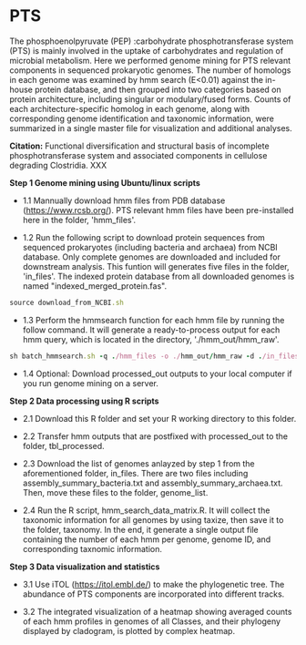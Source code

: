 # PTS
The phosphoenolpyruvate (PEP) :carbohydrate phosphotransferase system (PTS) is mainly involved in the uptake of carbohydrates and regulation of microbial metabolism. Here we performed genome mining for PTS relevant components in sequenced prokaryotic genomes. The number of homologs in each genome was examined by hmm search (E<0.01) against the in-house protein database, and then grouped into two categories based on protein architecture, including singular or modulary/fused forms. Counts of each architecture-specific homolog in each genome, along with corresponding genome identification and taxonomic information, were summarized in a single master file for visualization and additional analyses.<br/>

**Citation:**
Functional diversification and structural basis of incomplete phosphotransferase system and associated components in cellulose degrading Clostridia. XXX


**Step 1 Genome mining using Ubuntu/linux scripts**

  - 1.1 Mannually download hmm files from PDB database (https://www.rcsb.org/). PTS relevant hmm files have been pre-installed here in the folder, 'hmm_files'.
  
  - 1.2 Run the following script to download protein sequences from sequenced prokaryotes (including bacteria and archaea) from NCBI database. Only complete genomes are downloaded and included for downstream analysis. This funtion will generates five files in the folder, 'in_files'. The indexed protein database from all downloaded genomes is named "indexed_merged_protein.fas".
  
  ```ruby
  source download_from_NCBI.sh
  ```
  
  - 1.3 Perform the hmmsearch function for each hmm file by running the follow command. It will generate a ready-to-process output for each hmm query, which is located in the directory, './hmm_out/hmm_raw'.

  ```ruby
  sh batch_hmmsearch.sh -q ./hmm_files -o ./hmm_out/hmm_raw -d ./in_files/indexed_merged_protein.faa
  ```
  
  
  - 1.4 Optional: Download processed_out outputs to your local computer if you run genome mining on a server. <br/>
  
  
  
**Step 2 Data processing using R scripts**
  
  - 2.1 Download this R folder and set your R working directory to this folder. 
  
  - 2.2 Transfer hmm outputs that are postfixed with processed_out to the folder, tbl_processed.
  
  - 2.3 Download the list of genomes anlayzed by step 1 from the aforementioned folder, in_files. There are two files including assembly_summary_bacteria.txt and assembly_summary_archaea.txt. Then, move these files to the folder, genome_list. 
  
  - 2.4 Run the R script, hmm_search_data_matrix.R. It will collect the taxonomic information for all genomes by using taxize, then save it to the folder, taxonomy. In the end, it generate a single output file containing the number of each hmm per genome, genome ID, and  corresponding taxnomic information.<br/>
  
  
  
**Step 3 Data visualization and statistics**
   
  - 3.1 Use iTOL (https://itol.embl.de/) to make the phylogenetic tree. The abundance of PTS components are incorporated into different tracks.
   
  - 3.2 The integrated visualization of a heatmap showing averaged counts of each hmm profiles in genomes of all Classes, and their phylogeny displayed by cladogram, is plotted by complex heatmap.
  

